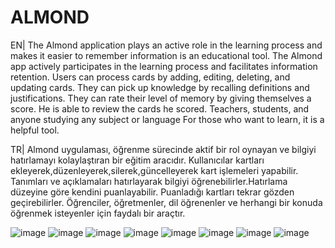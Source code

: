 # ALMOND
EN|
The Almond application plays an active role in the learning process and makes it easier to remember information is an educational tool. 
The Almond app actively participates in the learning process and facilitates information retention.
Users can process cards by adding, editing, deleting, and updating cards.
They can pick up knowledge by recalling definitions and justifications.
They can rate their level of memory by giving themselves a score.
He is able to review the cards he scored. Teachers, students, and anyone studying any subject or language
For those who want to learn, it is a helpful tool.

TR|
Almond uygulaması, öğrenme sürecinde aktif bir rol oynayan ve bilgiyi hatırlamayı kolaylaştıran 
bir eğitim aracıdır. Kullanıcılar kartları ekleyerek,düzenleyerek,silerek,güncelleyerek kart işlemeleri yapabilir.
Tanımları ve açıklamaları hatırlayarak bilgiyi öğrenebilirler.Hatırlama düzeyine göre kendini puanlayabilir. 
Puanladığı kartları tekrar gözden geçirebilirler. Öğrenciler, öğretmenler, dil öğrenenler ve herhangi bir konuda
öğrenmek isteyenler için faydalı bir araçtır.


![image](https://user-images.githubusercontent.com/112067233/229801977-2282fe80-5304-4117-943e-13473a69293c.png)
![image](https://user-images.githubusercontent.com/112067233/236503307-f960c7b0-e320-4d94-9dbe-00b18ceabb6d.png)
![image](https://user-images.githubusercontent.com/112067233/236503321-c8fbd819-0103-4722-ac1e-cd6199e825c6.png)
![image](https://user-images.githubusercontent.com/112067233/236503291-12f04f84-d4cc-4fae-97f0-49d9da7ee87e.png)
![image](https://user-images.githubusercontent.com/112067233/229802184-fc40fa56-57ae-4b4e-8f3c-cfd117faa2ca.png)
![image](https://user-images.githubusercontent.com/112067233/229802157-669d4e93-ee40-463c-a459-06b03b0183c8.png)
![image](https://user-images.githubusercontent.com/112067233/229802201-75c3ad58-32dc-4bd5-98d9-5ad9663da5c0.png)
![image](https://user-images.githubusercontent.com/112067233/229802215-f93e2a6e-81ed-45b6-ad2d-042105ba84e7.png)

